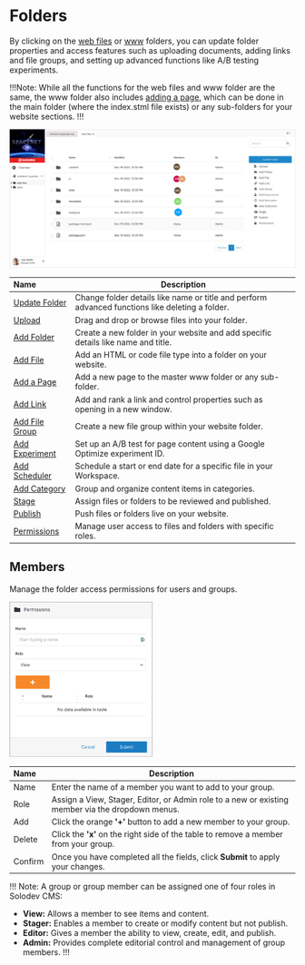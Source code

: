 # Folders

By clicking on the [web files](/workspace/websites/website-overview/#web-files) or [www](/workspace/websites/website-overview/#www) folders, you can update folder properties and access features such as uploading documents, adding links and file groups, and setting up advanced functions like A/B testing experiments.

!!!Note:
While all the functions for the web files and www folder are the same, the www folder also includes [adding a page](/workspace/websites/folder/add-page), which can be done in the main folder (where the index.stml file exists) or any sub-folders for your website sections. 
!!!

<p><img src="../../../images/websites/folder/folder.jpg" alt="Folder View"></p>

**Name** | **Description**
:--- | ---
[Update Folder](/workspace/websites/folder/update-folder/) | Change folder details like name or title and perform advanced functions like deleting a folder.
[Upload](/workspace/websites/folder/upload/) | Drag and drop or browse files into your folder. 
[Add Folder](/workspace/websites/folder/add-folder/) | Create a new folder in your website and add specific details like name and title.
[Add File](/workspace/websites/folder/add-file/) | Add an HTML or code file type into a folder on your website. 
[Add a Page](/workspace/websites/folder/add-page/) | Add a new page to the master www folder or any sub-folder. 
[Add Link](/workspace/websites/folder/add-link/) | Add and rank a link and control properties such as opening in a new window.
[Add File Group](/workspace/websites/folder/file-groups/add-file-group/) | Create a new file group within your website folder.
[Add Experiment](/workspace/websites/folder/experiment/add-experiment/) | Set up an A/B test for page content using a Google Optimize experiment ID.
[Add Scheduler](/workspace/websites/folder/scheduler/add-scheduler/) | Schedule a start or end date for a specific file in your Workspace.
[Add Category](/workspace/websites/folder/category/add-category/) | Group and organize content items in categories.
[Stage](/workspace/websites/folder/stage/) | Assign files or folders to be reviewed and published.
[Publish](/workspace/websites/folder/publish/) | Push files or folders live on your website. 
[Permissions](/workspace/websites/folder/permissions/) | Manage user access to files and folders with specific roles.  

## Members

Manage the folder access permissions for users and groups.

<p><img src="../../../images/permissions/folder-permissions.png" alt="Folder Permissions" style="width: 50%;"></p>

**Name** | **Description**
:--- | ---
Name | Enter the name of a member you want to add to your group.
Role | Assign a View, Stager, Editor, or Admin role to a new or existing member via the dropdown menus.
Add | Click the orange **'+'** button to add a new member to your group.
Delete | Click the **'x'** on the right side of the table to remove a member from your group.
Confirm | Once you have completed all the fields, click **Submit** to apply your changes.

!!! Note:
A group or group member can be assigned one of four roles in Solodev CMS:
  *	**View:** Allows a member to see items and content.
  *	**Stager:** Enables a member to create or modify content but not publish.
  *	**Editor:** Gives a member the ability to view, create, edit, and publish.
  *	**Admin:** Provides complete editorial control and management of group members.
!!!
